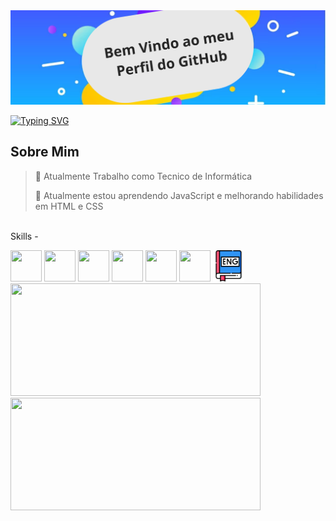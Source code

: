 <img src="Sem nome (626 x 357 px) (1600 x 480 px).png"/>

<a href="https://git.io/typing-svg"><img src="https://readme-typing-svg.demolab.com?font=Fira+Code&size=26&pause=1000&random=false&width=435&lines=Meu+nome+%C3%A9+Rafhael;Sou+Desenvolvedor+Front-end+" alt="Typing SVG" /></a>
<br/> 

## Sobre Mim
  > 🔭 Atualmente Trabalho como Tecnico de Informática
> 
  > 🌱 Atualmente estou aprendendo JavaScript e melhorando habilidades em HTML e CSS 
 
 <br>Skills - <br/>
  
<img src="https://cdn.jsdelivr.net/gh/devicons/devicon@latest/icons/css3/css3-original.svg" width="50" height="50">
<img src="https://cdn.jsdelivr.net/gh/devicons/devicon@latest/icons/html5/html5-original.svg" width="50" height="50" />
<img src="https://cdn.jsdelivr.net/gh/devicons/devicon@latest/icons/javascript/javascript-original.svg" width="50" height="50" />
<img src="https://cdn.jsdelivr.net/gh/devicons/devicon@latest/icons/java/java-original.svg" width="50" height="50" />
<img src="https://cdn.jsdelivr.net/gh/devicons/devicon@latest/icons/canva/canva-original.svg" width="50" height="50"/>
<img src="https://cdn.jsdelivr.net/gh/devicons/devicon@latest/icons/php/php-original.svg" width="50" height="50" />
<img src="/eng.png" width="50" height="50"/>


<div>
<a href="https://github.com/razenks">
<img loading="lazy" height="180em" width="400px" src="https://github-readme-stats.vercel.app/api/top-langs/?username=razenks&layout=compact&langs_count=7&theme=dracula"/>
<img loading="lazy" height="180em" width="400px" src="https://github-readme-stats.vercel.app/api?username=razenks&show_icons=true&theme=dracula&include_all_commits=true&count_private=true"/>
</div>

